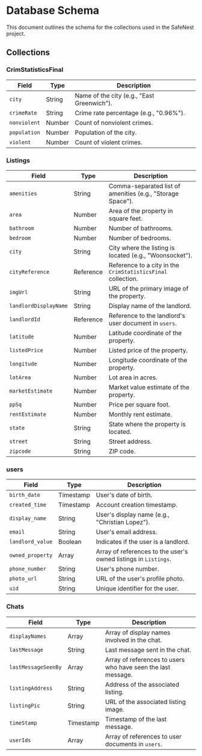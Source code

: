 # Database Schema  

This document outlines the schema for the collections used in the SafeNest project.  

## Collections  

### CrimStatisticsFinal 
| Field       | Type   | Description                              |  
|-------------|--------|------------------------------------------|  
| `city`      | String | Name of the city (e.g., "East Greenwich").|  
| `crimeRate` | String | Crime rate percentage (e.g., "0.96%").   |  
| `nonviolent`| Number | Count of nonviolent crimes.              |  
| `population`| Number | Population of the city.                  |  
| `violent`   | Number | Count of violent crimes.                 |  

### Listings  
| Field                | Type      | Description                                                 |  
|----------------------|-----------|-------------------------------------------------------------|  
| `amenities`          | String    | Comma-separated list of amenities (e.g., "Storage Space").  |  
| `area`               | Number    | Area of the property in square feet.                       |  
| `bathroom`           | Number    | Number of bathrooms.                                       |  
| `bedroom`            | Number    | Number of bedrooms.                                        |  
| `city`               | String    | City where the listing is located (e.g., "Woonsocket").    |  
| `cityReference`      | Reference | Reference to a city in the `CrimStatisticsFinal` collection.|  
| `imgUrl`             | String    | URL of the primary image of the property.                  |  
| `landlordDisplayName`| String    | Display name of the landlord.                              |  
| `landlordId`         | Reference | Reference to the landlord's user document in `users`.      |  
| `latitude`           | Number    | Latitude coordinate of the property.                      |  
| `listedPrice`        | Number    | Listed price of the property.                             |  
| `longitude`          | Number    | Longitude coordinate of the property.                     |  
| `lotArea`            | Number    | Lot area in acres.                                         |  
| `marketEstimate`     | Number    | Market value estimate of the property.                    |  
| `ppSq`               | Number    | Price per square foot.                                     |  
| `rentEstimate`       | Number    | Monthly rent estimate.                                     |  
| `state`              | String    | State where the property is located.                      |  
| `street`             | String    | Street address.                                            |  
| `zipcode`            | String    | ZIP code.                                                  |  

### users  
| Field          | Type      | Description                                                |  
|----------------|-----------|------------------------------------------------------------|  
| `birth_date`   | Timestamp | User's date of birth.                                       |  
| `created_time` | Timestamp | Account creation timestamp.                                 |  
| `display_name` | String    | User's display name (e.g., "Christian Lopez").             |  
| `email`        | String    | User's email address.                                       |  
| `landlord_value`| Boolean   | Indicates if the user is a landlord.                       |  
| `owned_property`| Array     | Array of references to the user's owned listings in `Listings`.|  
| `phone_number` | String    | User's phone number.                                        |  
| `photo_url`    | String    | URL of the user's profile photo.                           |  
| `uid`          | String    | Unique identifier for the user.                            |  

### Chats  
| Field              | Type      | Description                                              |  
|--------------------|-----------|----------------------------------------------------------|  
| `displayNames`     | Array     | Array of display names involved in the chat.             |  
| `lastMessage`      | String    | Last message sent in the chat.                           |  
| `lastMessageSeenBy`| Array     | Array of references to users who have seen the last message.|  
| `listingAddress`   | String    | Address of the associated listing.                      |  
| `listingPic`       | String    | URL of the associated listing image.                    |  
| `timeStamp`        | Timestamp | Timestamp of the last message.                          |  
| `userIds`          | Array     | Array of references to user documents in `users`.       |  
